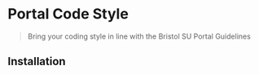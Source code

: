 # Portal Code Style
> Bring your coding style in line with the Bristol SU Portal Guidelines

## Installation

